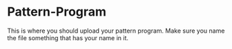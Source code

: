 # Pattern-Program

This is where you should upload your pattern program.  Make sure you name the file something that has your name in it.
